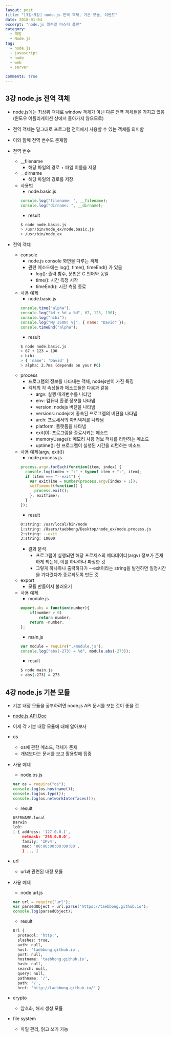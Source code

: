```yaml
---
layout: post
title: "[3강~5강] node.js 전역 객체, 기본 모듈, 이벤트"
date: 2018-01-04
excerpt: "node.js 일주일 마스터 플랜"
category:
  - 개발
  - Node.js
tag:
  - node.js
  - javascript
  - node
  - web
  - server

comments: true
---
```


## 3강 node.js 전역 객체

- node.js에는 최상위 객체로 window 객체가 아닌 다른 전역 객체들을 가지고 있음(윈도우 어플리케이션 상에서 돌아가지 않으므로)
- 전역 객체는 말그대로 프로그램 전역에서 사용할 수 있는 객체를 의미함
- 이와 함께 전역 변수도 존재함

- 전역 변수
  - \_\_filename
    - 해당 파일의 경로 + 파일 이름을 저장
  - \_\_dirname
    - 해당 파일의 경로를 저장
  - 사용법
    - node.basic.js
    ```js
    console.log("filename: ", __filename);
    console.log("dirname: ", __dirname);
    ```
    - result
    ```bash
    $ node node.basic.js
    > /usr/bin/node_ex/node.basic.js
    > /usr/bin/node_ex
    ```
- 전역 객체
  - console
    - node.js console 화면을 다루는 객체
    - 관련 메소드에는 log(), time(), timeEnd() 가 있음
      - log(): 출력 함수, 문법은 C 언어와 동일
      - time(): 시간 측정 시작
      - timeEnd(): 시간 측정 종료
  - 사용 예제
    - node.basic.js
    ```js
    console.time("alpha");
    console.log("%d + %d = %d", 67, 123, 190);
    console.log("hihi");
    console.log("My JSON: %j", { name: "David" });
    console.timeEnd("alpha");
    ```
    - result
    ```bash
    $ node node.basic.js
    > 67 + 123 = 190
    > hihi
    > { 'name': 'David' }
    > alpha: 2.7ms (depends on your PC)
    ```
  - process
    - 프로그램의 정보를 나타내는 객체, nodejs만이 가진 특징
    - 객체의 각 속성들과 메소드들은 다음과 같음
      - argv: 실행 매개변수를 나타냄
      - env: 컴퓨터 환경 정보를 나타냄
      - version: nodejs 버젼을 나타냄
      - versions: nodejs에 종속된 프로그램의 버젼을 나타냄
      - arch: 프로세서의 아키텍쳐를 나타냄
      - platform: 플랫폼을 나타냄
      - exit(0): 프로그램을 종료시키는 메소드
      - memoryUsage(): 메모리 사용 정보 객체를 리턴하는 메소드
      - uptime(): 현 프로그램이 실행된 시간을 리턴하는 메소드
  - 사용 예제(argv, exit())
    - node.process.js
    ```js
    process.argv.forEach(function(item, index) {
      console.log(index + ":" + typeof item + ":", item);
      if (item === "--exit") {
        var exitTime = Number(process.argv[index + 1]);
        setTimeout(function() {
          process.exit();
        }, exitTime);
      }
    });
    ```
    - result
    ```bash
    0:string: /usr/local/bin/node
    1:string: /Users/taebbong/Desktop/node_ex/node.process.js
    2:string: --exit
    3:string: 10000
    ```
    - 결과 분석
      - 프로그램이 실행되면 해당 프로세스의 메타데이터(argv) 정보가 존재하게 되는데, 이를 하나하나 파싱한 것
      - 그렇게 하나하나 출력하다가 --exit이라는 string을 발견하면 일정시간을 기다렸다가 종료되도록 만든 것
  - export
    - 모듈 만들어서 불러오기
  - 사용 예제
    - module.js
    ```js
    export.abs = function(number){
        if(number > 0)
            return number;
        return -number;
    };
    ```
    - main.js
    ```js
    var module = require("./module.js");
    console.log("abs(-273) = %d", module.abs(-273));
    ```
    - result
    ```bash
    $ node main.js
    > abs(-273) = 273
    ```

## 4강 node.js 기본 모듈

- 기본 내장 모듈을 공부하려면 node.js API 문서를 보는 것이 좋을 것
- [node.js API Doc](https://nodejs.org/dist/latest-v4.x/docs/api/)
- 이제 각 기본 내장 모듈에 대해 알아보자

- os
  - os에 관한 메소드, 객체가 존재
  - 개념보다는 문서를 보고 활용함에 집중
- 사용 예제
  - node.os.js
  ```js
  var os = require("os");
  console.log(os.hostname());
  console.log(os.type());
  console.log(os.networkInterfaces());
  ```
  - result
  ```bash
  USERNAME.local
  Darwin
  lo0:
  [ { address: '127.0.0.1',
      netmask: '255.0.0.0',
      family: 'IPv4',
      mac: '00:00:00:00:00:00',
      } ... ]
  ```
- url
  - url과 관련된 내장 모듈
- 사용 예제
  - node.url.js
  ```js
  var url = require("url");
  var parsedObject = url.parse("https://taebbong.github.io");
  console.log(parsedObject);
  ```
  - result
  ```bash
  Url {
    protocol: 'http:',
    slashes: true,
    auth: null,
    host: 'taebbong.github.io',
    port: null,
    hostname: 'taebbong.github.io',
    hash: null,
    search: null,
    query: null,
    pathname: '/',
    path: '/',
    href: 'http://taebbong.github.io/' }
  ```
- crypto
  - 암호화, 해시 생성 모듈
- file system
  - 파일 관리, 읽고 쓰기 가능
